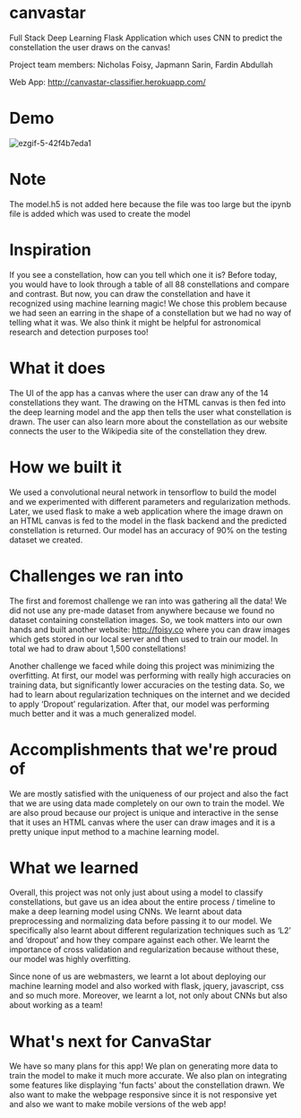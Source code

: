 # canvastar
Full Stack Deep Learning Flask Application which uses CNN to predict the constellation the user draws on the canvas!

Project team members: Nicholas Foisy, Japmann Sarin, Fardin Abdullah

Web App: http://canvastar-classifier.herokuapp.com/

# Demo
![ezgif-5-42f4b7eda1](https://user-images.githubusercontent.com/73608018/148190274-2de9bf29-4357-4460-a728-75e6952cecdd.gif)


# Note
The model.h5 is not added here because the file was too large but the ipynb file is added which was used to create the model

# Inspiration
If you see a constellation, how can you tell which one it is? Before today, you would have to look through a table of all 88 constellations and compare and contrast. But now, you can draw the constellation and have it recognized using machine learning magic! We chose this problem because we had seen an earring in the shape of a constellation but we had no way of telling what it was. We also think it might be helpful for astronomical research and detection purposes too!

# What it does
The UI of the app has a canvas where the user can draw any of the 14 constellations they want. The drawing on the HTML canvas is then fed into the deep learning model and the app then tells the user what constellation is drawn. The user can also learn more about the constellation as our website connects the user to the Wikipedia site of the constellation they drew.

# How we built it
We used a convolutional neural network in tensorflow to build the model and we experimented with different parameters and regularization methods. Later, we used flask to make a web application where the image drawn on an HTML canvas is fed to the model in the flask backend and the predicted constellation is returned. Our model has an accuracy of 90% on the testing dataset we created.

# Challenges we ran into
The first and foremost challenge we ran into was gathering all the data! We did not use any pre-made dataset from anywhere because we found no dataset containing constellation images. So, we took matters into our own hands and built another website: http://foisy.co where you can draw images which gets stored in our local server and then used to train our model. In total we had to draw about 1,500 constellations!

Another challenge we faced while doing this project was minimizing the overfitting. At first, our model was performing with really high accuracies on training data, but significantly lower accuracies on the testing data. So, we had to learn about regularization techniques on the internet and we decided to apply ‘Dropout’ regularization. After that, our model was performing much better and it was a much generalized model.

# Accomplishments that we're proud of
We are mostly satisfied with the uniqueness of our project and also the fact that we are using data made completely on our own to train the model. We are also proud because our project is unique and interactive in the sense that it uses an HTML canvas where the user can draw images and it is a pretty unique input method to a machine learning model.

# What we learned
Overall, this project was not only just about using a model to classify constellations, but gave us an idea about the entire process / timeline to make a deep learning model using CNNs. We learnt about data preprocessing and normalizing data before passing it to our model. We specifically also learnt about different regularization techniques such as ‘L2’ and ‘dropout’ and how they compare against each other. We learnt the importance of cross validation and regularization because without these, our model was highly overfitting.

Since none of us are webmasters, we learnt a lot about deploying our machine learning model and also worked with flask, jquery, javascript, css and so much more. Moreover, we learnt a lot, not only about CNNs but also about working as a team!

# What's next for CanvaStar
We have so many plans for this app! We plan on generating more data to train the model to make it much more accurate. We also plan on integrating some features like displaying 'fun facts' about the constellation drawn. We also want to make the webpage responsive since it is not responsive yet and also we want to make mobile versions of the web app!

